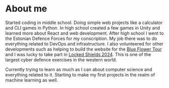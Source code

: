 
# About me

Started coding in middle school. Doing simple web projects like a calculator and CLI games in Python. In high school created a few games in Unity and learned more about React and web development. After high school I went to the Estonian Defence Forces for my conscription. My job there was to do everything related to DevOps and infrastructure. I also volunteered for other developments such as helping to build the website for the [Blue Flower Tour](https://sinilillerannak.ee/) and I was lucky to take part in [Locked Shields 2024](https://ccdcoe.org/exercises/locked-shields/). This is one of the largest cyber defence exercises in the western world.

Currently trying to learn as much as I can about computer science and everything related to it. Starting to make my first projects in the realm of machine learning as well.
